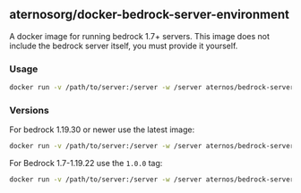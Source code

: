 ## aternosorg/docker-bedrock-server-environment

A docker image for running bedrock 1.7+ servers. This image does not include the bedrock server itself, you must provide it yourself.

### Usage

```bash
docker run -v /path/to/server:/server -w /server aternos/bedrock-server-environment ./bedrock_server
```

### Versions

For bedrock 1.19.30 or newer use the latest image:

```bash
docker run -v /path/to/server:/server -w /server aternos/bedrock-server-environment ./bedrock_server
```

For Bedrock 1.7-1.19.22 use the `1.0.0` tag:

```bash
docker run -v /path/to/server:/server -w /server aternos/bedrock-server-environment:1.0.0 ./bedrock_server
```